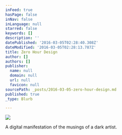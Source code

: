 ```yaml
---
inFeed: true
hasPage: false
inNav: false
inLanguage: null
starred: false
keywords: []
description: ''
datePublished: '2016-03-05T02:28:40.308Z'
dateModified: '2016-03-05T02:28:13.787Z'
title: Zero Hour Design
author: []
authors: []
publisher:
  name: null
  domain: null
  url: null
  favicon: null
sourcePath: _posts/2016-03-05-zero-hour-design.md
published: true
_type: Blurb

---
```

![](https://the-grid-user-content.s3-us-west-2.amazonaws.com/f6531cca-bde2-482a-8034-112c84780536.jpg)

A digital manifestation of the musings of a dark artist.